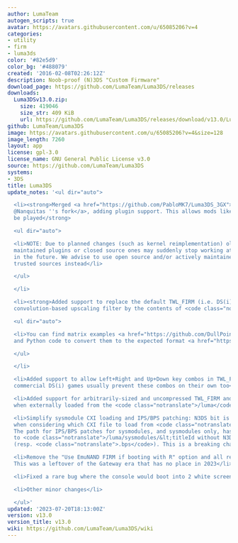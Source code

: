 ```yaml
---
author: LumaTeam
autogen_scripts: true
avatar: https://avatars.githubusercontent.com/u/65085206?v=4
categories:
- utility
- firm
- luma3ds
color: '#82e5d9'
color_bg: '#488079'
created: '2016-02-08T02:26:12Z'
description: Noob-proof (N)3DS "Custom Firmware"
download_page: https://github.com/LumaTeam/Luma3DS/releases
downloads:
  Luma3DSv13.0.zip:
    size: 419046
    size_str: 409 KiB
    url: https://github.com/LumaTeam/Luma3DS/releases/download/v13.0/Luma3DSv13.0.zip
github: LumaTeam/Luma3DS
image: https://avatars.githubusercontent.com/u/65085206?v=4&size=128
image_length: 7260
layout: app
license: gpl-3.0
license_name: GNU General Public License v3.0
source: https://github.com/LumaTeam/Luma3DS
systems:
- 3DS
title: Luma3DS
update_notes: '<ul dir="auto">

  <li><strong>Merged <a href="https://github.com/PabloMK7/Luma3DS_3GX">@PabloMK7 and
  @Nanquitas ''s fork</a>, adding plugin support. This allows mods like CTGP-7 to
  be played</strong>

  <ul dir="auto">

  <li>NOTE: Due to planned changes (such as kernel reimplementation) older no longer
  maintained plugins or closed source ones may suddenly stop working at some point
  in the future. We advise to use open source and/or actively maintained plugins from
  trusted sources instead</li>

  </ul>

  </li>

  <li><strong>Added support to replace the default TWL_FIRM (i.e. DS(i) software)
  convolution-based upscaling filter by the contents of <code class="notranslate">/luma/twl_upscaling_filter.bin</code></strong>

  <ul dir="auto">

  <li>You can find matrix examples <a href="https://github.com/DullPointer/TWPatch_a/blob/master/soos/krnlist_all.h#L192">here</a>
  and Python code to convert them to the expected format <a href="https://github.com/LumaTeam/Luma3DS/blob/master/arm9/source/patches.c#L774">there</a></li>

  </ul>

  </li>

  <li>Added support to allow Left+Right and Up+Down key combos in TWL_FIRM, although
  commercial DS(i) games usually prevent these combos on their own too</li>

  <li>Added support for arbitrarily-sized and uncompressed TWL_FIRM and AGB_FIRM,
  when externally loaded from the <code class="notranslate">/luma</code> folder</li>

  <li>Simplify sysmodule CXI loading and IPS/BPS patching: N3DS bit is now cleared
  when considering which CXI file to load from <code class="notranslate">/luma/sysmodules</code>.
  The path for IPS/BPS patches for sysmodules, and sysmodules only, has been moved
  to <code class="notranslate">/luma/sysmodules/&lt;titleId without N3DS bit&gt;.ips</code>
  (resp. <code class="notranslate">.bps</code>). This is a breaking change</li>

  <li>Remove the "Use EmuNAND FIRM if booting with R" option and all related logic.
  This was a leftover of the Gateway era that has no place in 2023</li>

  <li>Fixed a rare bug where the console would boot into 2 white screens</li>

  <li>Other minor changes</li>

  </ul>'
updated: '2023-07-20T18:13:00Z'
version: v13.0
version_title: v13.0
wiki: https://github.com/LumaTeam/Luma3DS/wiki
---
```

